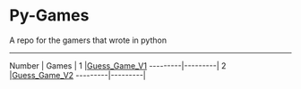 # Py-Games
A repo for the gamers that wrote in python

--------------------
 Number  |  Games  |
    1    |[Guess_Game_V1](https://github.com/hosseinzamaninasab/Py-Games/blob/master/Guess_Game_V1.py)
---------|---------|
    2    |[Guess_Game_V2](https://github.com/hosseinzamaninasab/Py-Games/blob/master/Guess_Game_V2.py)
---------|---------|

